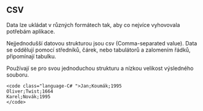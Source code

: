 ## CSV

 Data lze ukládat v různých formátech tak, aby co nejvíce vyhovovala potřebám aplikace. 

 Nejjednodušší datovou strukturou jsou csv (Comma-separated value). Data se oddělují pomocí středníků, čárek, nebo tabulátorů a zalomením řádků, připomínají tabulku. 

 Používají se pro svou jednoduchou strukturu a nízkou velikost výsledného souboru. 

    <code class="language-C# ">Jan;Koumák;1995
    Oliver;Twist;1664
    Karel;Novák;1995
    </code>